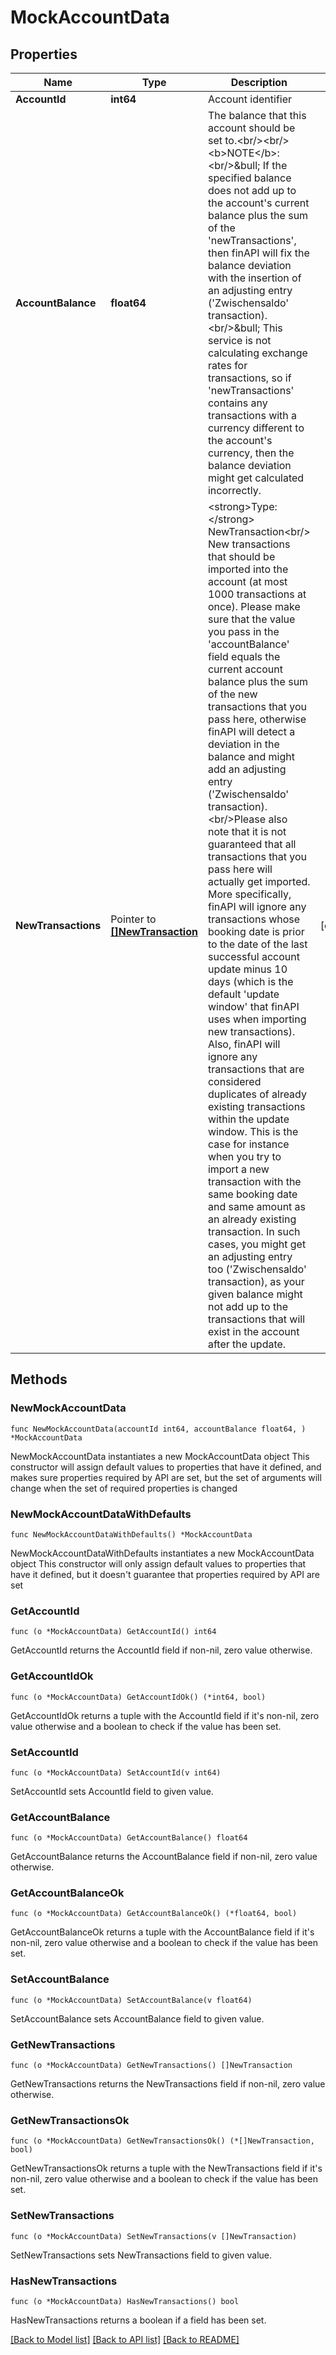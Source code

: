 # MockAccountData

## Properties

Name | Type | Description | Notes
------------ | ------------- | ------------- | -------------
**AccountId** | **int64** | Account identifier | 
**AccountBalance** | **float64** | The balance that this account should be set to.&lt;br/&gt;&lt;br/&gt;&lt;b&gt;NOTE&lt;/b&gt;:&lt;br/&gt;&amp;bull; If the specified balance does not add up to the account&#39;s current balance plus the sum of the &#39;newTransactions&#39;, then finAPI will fix the balance deviation with the insertion of an adjusting entry (&#39;Zwischensaldo&#39; transaction).&lt;br/&gt;&amp;bull; This service is not calculating exchange rates for transactions, so if &#39;newTransactions&#39; contains any transactions with a currency different to the account&#39;s currency, then the balance deviation might get calculated incorrectly. | 
**NewTransactions** | Pointer to [**[]NewTransaction**](NewTransaction.md) | &lt;strong&gt;Type:&lt;/strong&gt; NewTransaction&lt;br/&gt; New transactions that should be imported into the account (at most 1000 transactions at once). Please make sure that the value you pass in the &#39;accountBalance&#39; field equals the current account balance plus the sum of the new transactions that you pass here, otherwise finAPI will detect a deviation in the balance and might add an adjusting entry (&#39;Zwischensaldo&#39; transaction). &lt;br/&gt;Please also note that it is not guaranteed that all transactions that you pass here will actually get imported. More specifically, finAPI will ignore any transactions whose booking date is prior to the date of the last successful account update minus 10 days (which is the default &#39;update window&#39; that finAPI uses when importing new transactions). Also, finAPI will ignore any transactions that are considered duplicates of already existing transactions within the update window. This is the case for instance when you try to import a new transaction with the same booking date and same amount as an already existing transaction. In such cases, you might get an adjusting entry too (&#39;Zwischensaldo&#39; transaction), as your given balance might not add up to the transactions that will exist in the account after the update. | [optional] 

## Methods

### NewMockAccountData

`func NewMockAccountData(accountId int64, accountBalance float64, ) *MockAccountData`

NewMockAccountData instantiates a new MockAccountData object
This constructor will assign default values to properties that have it defined,
and makes sure properties required by API are set, but the set of arguments
will change when the set of required properties is changed

### NewMockAccountDataWithDefaults

`func NewMockAccountDataWithDefaults() *MockAccountData`

NewMockAccountDataWithDefaults instantiates a new MockAccountData object
This constructor will only assign default values to properties that have it defined,
but it doesn't guarantee that properties required by API are set

### GetAccountId

`func (o *MockAccountData) GetAccountId() int64`

GetAccountId returns the AccountId field if non-nil, zero value otherwise.

### GetAccountIdOk

`func (o *MockAccountData) GetAccountIdOk() (*int64, bool)`

GetAccountIdOk returns a tuple with the AccountId field if it's non-nil, zero value otherwise
and a boolean to check if the value has been set.

### SetAccountId

`func (o *MockAccountData) SetAccountId(v int64)`

SetAccountId sets AccountId field to given value.


### GetAccountBalance

`func (o *MockAccountData) GetAccountBalance() float64`

GetAccountBalance returns the AccountBalance field if non-nil, zero value otherwise.

### GetAccountBalanceOk

`func (o *MockAccountData) GetAccountBalanceOk() (*float64, bool)`

GetAccountBalanceOk returns a tuple with the AccountBalance field if it's non-nil, zero value otherwise
and a boolean to check if the value has been set.

### SetAccountBalance

`func (o *MockAccountData) SetAccountBalance(v float64)`

SetAccountBalance sets AccountBalance field to given value.


### GetNewTransactions

`func (o *MockAccountData) GetNewTransactions() []NewTransaction`

GetNewTransactions returns the NewTransactions field if non-nil, zero value otherwise.

### GetNewTransactionsOk

`func (o *MockAccountData) GetNewTransactionsOk() (*[]NewTransaction, bool)`

GetNewTransactionsOk returns a tuple with the NewTransactions field if it's non-nil, zero value otherwise
and a boolean to check if the value has been set.

### SetNewTransactions

`func (o *MockAccountData) SetNewTransactions(v []NewTransaction)`

SetNewTransactions sets NewTransactions field to given value.

### HasNewTransactions

`func (o *MockAccountData) HasNewTransactions() bool`

HasNewTransactions returns a boolean if a field has been set.


[[Back to Model list]](../README.md#documentation-for-models) [[Back to API list]](../README.md#documentation-for-api-endpoints) [[Back to README]](../README.md)


